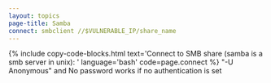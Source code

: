 ```yaml
---
layout: topics
page-title: Samba
connect: smbclient //$VULNERABLE_IP/share_name
---
```


{% include copy-code-blocks.html text='Connect to SMB share (samba is a smb server in unix): ' language='bash' code=page.connect %}
"-U Anonymous" and No password works if no authentication is set